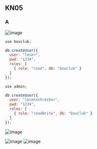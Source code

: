 ## KN05
  
### A


![image](https://github.com/Noah8820/m165_2024/assets/113603845/2f23fd66-8df7-4319-87a3-3709029a7a6e)

```javascript 
use boxclub;

db.createUser({
  user: "leser",
  pwd: "1234",
  roles: [
    { role: "read", db: "boxclub" }
  ]
});

use admin;

db.createUser({
  user: "lesenschreiber",
  pwd: "1234",
  roles: [
    { role: "readWrite", db: "boxclub" }
  ]
});

```



![image](https://github.com/Noah8820/m165_2024/assets/113603845/20be5fc8-b5b8-4b9f-8b27-c178afb400c7)

![image](https://github.com/Noah8820/m165_2024/assets/113603845/c7710b15-495b-4266-86fd-b1c1c8437ace)
![image](https://github.com/Noah8820/m165_2024/assets/113603845/5ba75923-b930-4f62-898b-6822e276bfd9)

